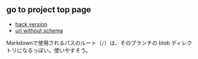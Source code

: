 ## go to project top page

* [hack version](/../../)
* [uri without schema](//github.com/ndxbn/sand-box)
  
Markdownで使用されるパスのルート（`/`）は、そのブランチの blob ディレクトリになるっぽい。使いやすそう。
